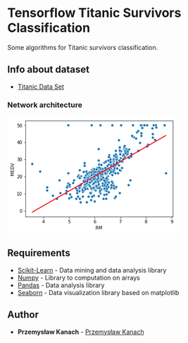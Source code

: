 # Tensorflow Titanic Survivors Classification

Some algorithms for Titanic survivors classification.

## Info about dataset

* [Titanic Data Set](https://www.kaggle.com/c/titanic/data)

### Network architecture

![Network architecture](/linear_regression.png)

## Requirements

* [Scikit-Learn](https://scikit-learn.org/stable/) - Data mining and data analysis library
* [Numpy](http://www.numpy.org) - Library to computation on arrays
* [Pandas](https://pandas.pydata.org) - Data analysis library
* [Seaborn](https://seaborn.pydata.org) - Data visualization library based on matplotlib

## Author

* **Przemysław Kanach** - [Przemysław Kanach](https://github.com/Przemoo16)
